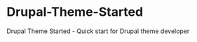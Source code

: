 Drupal-Theme-Started
================

Drupal Theme Started - Quick start for Drupal theme developer
